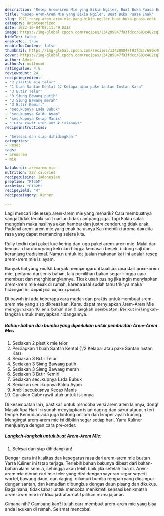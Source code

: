 ```yaml
---
description: "Resep Arem-Arem Mie yang Bikin Ngiler, Buat Buka Puasa Enak"
title: "Resep Arem-Arem Mie yang Bikin Ngiler, Buat Buka Puasa Enak"
slug: 1971-resep-arem-arem-mie-yang-bikin-ngiler-buat-buka-puasa-enak
category: Uncategorized
date: 2022-10-04T08:11:49.031Z
image: https://img-global.cpcdn.com/recipes/134289047f93fdcc/680x482cq70/arem-arem-mie-foto-resep-utama.jpg
hideToc: false
enableToc: true
enableTocContent: false
thumbnail: https://img-global.cpcdn.com/recipes/134289047f93fdcc/680x482cq70/arem-arem-mie-foto-resep-utama.jpg
cover: https://img-global.cpcdn.com/recipes/134289047f93fdcc/680x482cq70/arem-arem-mie-foto-resep-utama.jpg
author: Admin
authorAv: notfound
ratingvalue: 4.8
reviewcount: 24
recipeingredient:
- "2 plastik mie telor"
- "1 buah Santan Kental 12 Kelapa atau pake Santan Instan Kara"
- "3 Butir Telur"
- "3 Siung Bawang putih"
- "3 Siung Bawang merah"
- "3 Butir Kemiri"
- "secukupnya Lada Bubuk"
- "secukupnya Kaldu Ayam"
- "secukupnya Kecap Manis"
- " Cabe rawit utuh untuk isiannya"
recipeinstructions:

- "Selesai dan siap dihidangkan!"
categories:
- Resep
tags:
- aremarem
- mie

katakunci: aremarem mie 
nutrition: 227 calories
recipecuisine: Indonesian
preptime: "PT35M"
cooktime: "PT32M"
recipeyield: "4"
recipecategory: Dinner

---
```



Lagi mencari ide resep arem-arem mie yang menarik? Cara membuatnya sangat tidak terlalu sulit namun tidak gampang juga. Tapi Kalau salah mengolah maka hasilnya akan hambar dan justru cenderung tidak enak. Padahal arem-arem mie yang enak harusnya Kan memiliki aroma dan cita rasa yang dapat memancing selera kita.


Rully terdiri dari paket kue kering dan juga paket arem-arem mie. Mulai dari kemasan hardbox yang kekinian hingga kemasan besek, tudung saji dan keranjang tradisional. Namun untuk ide jualan makanan kali ini adalah resep arem-arem mie isi ayam.

Banyak hal yang sedikit banyak mempengaruhi kualitas rasa dari arem-arem mie, pertama dari jenis bahan, lalu pemilihan bahan segar hingga cara membuat dan menghidangkannya. Tidak usah pusing jika ingin menyiapkan arem-arem mie enak di rumah, karena asal sudah tahu triknya maka hidangan ini dapat jadi sajian spesial.


Di bawah ini ada beberapa cara mudah dan praktis untuk membuat arem-arem mie yang siap dikreasikan. Kamu dapat menyiapkan Arem-Arem Mie menggunakan 10 jenis bahan dan 0 langkah pembuatan. Berikut ini langkah-langkah untuk menyiapkan hidangannya.

<!--inarticleads1-->

##### Bahan-bahan dan bumbu yang diperlukan untuk pembuatan Arem-Arem Mie:

1. Sediakan 2 plastik mie telor
1. Persiapkan 1 buah Santan Kental (1/2 Kelapa) atau pake Santan Instan Kara
1. Sediakan 3 Butir Telur
1. Sediakan 3 Siung Bawang putih
1. Sediakan 3 Siung Bawang merah
1. Sediakan 3 Butir Kemiri
1. Sediakan secukupnya Lada Bubuk
1. Sediakan secukupnya Kaldu Ayam
1. Ambil secukupnya Kecap Manis
1. Gunakan  Cabe rawit utuh untuk isiannya


Di kesempatan lain, pastikan untuk mencoba versi arem arem lainnya, dong! Masak Apa Hari Ini sudah menyiapkan isian daging dan sayur ataupun teri tempe. Kemudian ada juga lontong oncom dan lemper ayam kuning. Mengingat arem-arem mie ini dibikin segar setiap hari, Yarra Kuliner menjualnya dengan cara pre-order. 

<!--inarticleads2-->

##### Langkah-langkah untuk buat Arem-Arem Mie:


1. Selesai dan siap dihidangkan!

Dengan cara ini kualitas dan kesegaran rasa dari arem-arem mie buatan Yarra Kuliner ini tetap terjaga. Terlebih bahan bakunya dibuat dari bahan-bahan alami semua, sehingga akan lebih baik jika setelah tiba di. Arem-arem mie dibuat dari mie telor yang diisi dengan sayuran segar seperti wortel, bawang daun, dan daging, dilumuri bumbu rempah yang dicampur dengan santan, dan kemudian dibungkus dengan daun pisang dan dikukus. Bagaimana, tidak sabar untuk mencoba menikmati sensasi kenikmatan arem-arem mie ini? Bisa jadi alternatif pilihan menu jajanan. 

Gimana nih? Gampang kan? Itulah cara membuat arem-arem mie yang bisa anda lakukan di rumah. Selamat mencoba!
